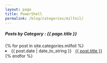 ```yaml
---
layout: page
title: PowerShell
permalink: /blog/categories/milfoil/
---
```


<h5> Posts by Category : {{ page.title }} </h5>

<div class="card">
{% for post in site.categories.milfoil %}
 <li class="category-posts"><span>{{ post.date | date_to_string }}</span> &nbsp; <a href="{{ post.url }}">{{ post.title }}</a></li>
{% endfor %}
</div>
